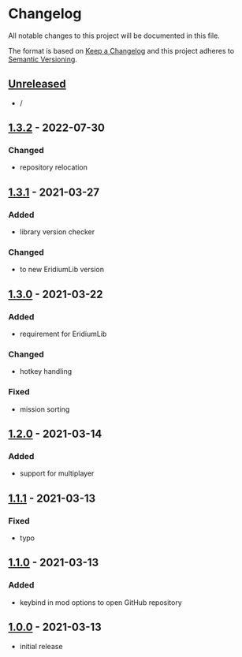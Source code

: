 # Changelog

All notable changes to this project will be documented in this file.

The format is based on [Keep a Changelog][keep a changelog] and this project adheres to [Semantic Versioning][semantic versioning].

## [Unreleased]

- /

## [1.3.2] - 2022-07-30

### Changed
- repository relocation


## [1.3.1] - 2021-03-27

### Added
- library version checker

### Changed
- to new EridiumLib version


## [1.3.0] - 2021-03-22

### Added
- requirement for EridiumLib

### Changed
- hotkey handling

### Fixed
- mission sorting


## [1.2.0] - 2021-03-14

### Added
- support for multiplayer


## [1.1.1] - 2021-03-13

### Fixed
- typo


## [1.1.0] - 2021-03-13

### Added
- keybind in mod options to open GitHub repository


## [1.0.0] - 2021-03-13
- initial release

<!-- Links -->
[keep a changelog]: https://keepachangelog.com/
[semantic versioning]: https://semver.org/

<!-- Versions -->
[unreleased]: https://github.com/DAmNRelentless/bl2-missionselector/compare/v1.3.2...HEAD
[1.3.2]: https://github.com/DAmNRelentless/bl2-missionselector/compare/v1.3.1..v1.3.2
[1.3.1]: https://github.com/DAmNRelentless/bl2-missionselector/compare/v1.3.0..v1.3.1
[1.3.0]: https://github.com/DAmNRelentless/bl2-missionselector/compare/v1.2.0..v1.3.0
[1.2.0]: https://github.com/DAmNRelentless/bl2-missionselector/compare/v1.1.1..v1.2.0
[1.1.1]: https://github.com/DAmNRelentless/bl2-missionselector/compare/v1.1.0..v1.1.1
[1.1.0]: https://github.com/DAmNRelentless/bl2-missionselector/compare/v1.0.0..v1.1.0
[1.0.0]: https://github.com/DAmNRelentless/bl2-missionselector/releases/v1.0.0
